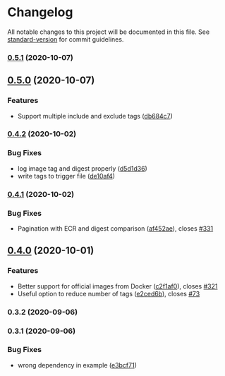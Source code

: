 # Changelog

All notable changes to this project will be documented in this file. See [standard-version](https://github.com/conventional-changelog/standard-version) for commit guidelines.

### [0.5.1](https://github.com/pgarbe/cdk-ecr-sync/compare/v0.5.0...v0.5.1) (2020-10-07)

## [0.5.0](https://github.com/pgarbe/cdk-ecr-sync/compare/v0.4.2...v0.5.0) (2020-10-07)


### Features

* Support multiple include and exclude tags ([db684c7](https://github.com/pgarbe/cdk-ecr-sync/commit/db684c7920193750fda1c34f55353472cc73938e))

### [0.4.2](https://github.com/pgarbe/cdk-ecr-sync/compare/v0.4.1...v0.4.2) (2020-10-02)


### Bug Fixes

* log image tag and digest properly ([d5d1d36](https://github.com/pgarbe/cdk-ecr-sync/commit/d5d1d36386cb37deaa52b64fbcfc5dc0e9985389))
* write tags to trigger file ([de10af4](https://github.com/pgarbe/cdk-ecr-sync/commit/de10af44eb198b638486920ad8f86018c2e3f6d9))

### [0.4.1](https://github.com/pgarbe/cdk-ecr-sync/compare/v0.4.0...v0.4.1) (2020-10-02)


### Bug Fixes

* Pagination with ECR and digest comparison ([af452ae](https://github.com/pgarbe/cdk-ecr-sync/commit/af452aed4cd146ddb96b013be6cffe8848501a50)), closes [#331](https://github.com/pgarbe/cdk-ecr-sync/issues/331)

## [0.4.0](https://github.com/pgarbe/cdk-ecr-sync/compare/v0.3.2...v0.4.0) (2020-10-01)


### Features

* Better support for official images from Docker ([c2f1af0](https://github.com/pgarbe/cdk-ecr-sync/commit/c2f1af018adc108fb25549a684d61ccd0f74aa3f)), closes [#321](https://github.com/pgarbe/cdk-ecr-sync/issues/321)
* Useful option to reduce number of tags ([e2ced6b](https://github.com/pgarbe/cdk-ecr-sync/commit/e2ced6b7aa6de3a686b24676df33ee8b073715bb)), closes [#73](https://github.com/pgarbe/cdk-ecr-sync/issues/73)

### 0.3.2 (2020-09-06)

### 0.3.1 (2020-09-06)


### Bug Fixes

* wrong dependency in example ([e3bcf71](https://github.com/pgarbe/cdk-ecr-sync/commit/e3bcf71f4fa74f5d40c8a4f210fe59b91a15f3bd))
